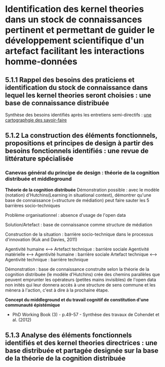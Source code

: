 # Identification des kernel theories dans un stock de connaissances pertinent et permettant de guider le développement scientifique d'un artefact facilitant les interactions homme-données

## 5.1.1 Rappel des besoins des praticiens et identification du stock de connaissance dans lequel les kernel theories seront choisies : une base de connaissance distribuée

Synthèse des besoins identifiés après les entretiens semi-directifs : [une cartographgie des savoir-faire](http://opendatatales.com/un-tour-de-france-de-lopen-data-vers-une-cartographie-des-savoir-faire-des-territoires-intelligents/)

## 5.1.2 La construction des éléments fonctionnels, propositions et principes de design à partir des besoins fonctionnels identifiés : une revue de littérature spécialisée

### Canevas général du principe de design : théorie de la cognition distribuée et middleground

**Théorie de la cognition distribuée**
Démonstration possible : avec le modèle (notation) d'Hutchins(Learning in situational context), démontrer qu'une base de connaissance (=structure de médiation) peut faire sauter les 5 barrières socio-techniques

Problème organisationnel : absence d'usage de l'open data

Solution/Artefact : base de connaissance comme structure de médiation

Construction de la situation : barrière socio-technique dans le processus d'innovation (Kuk and Davies, 2011)

Agentivité humaine <--> Artefact technique : barrière sociale
Agentivité matérielle <--> Agentivité humaine : barrière sociale
Artefact technique <--> Agentivité technique : barrière technique

Démonstration : base de connaissance construite selon la théorie de la cognition distribuée (le modèle d'Hutchins) crée des chemins parallèles que peuvent emprunter les opérateurs (petites mains invisibles) de l'open data non inités qui leur donnera accès à une structure de sens commune et les mènera à l'action, c'est à dire à la prochaine étape.

**Concept du middleground et du travail cognitif de constitution d'une communauté épistémique**

- PhD Working Book (3) - p.49-57 - Synthèse des travaux de Cohendet et al. (2012)

## 5.1.3 Analyse des éléments fonctionnels identifiés et des kernel theories directrices : une base distribuée et partagée designée sur la base de la théorie de la cognition distribuée
